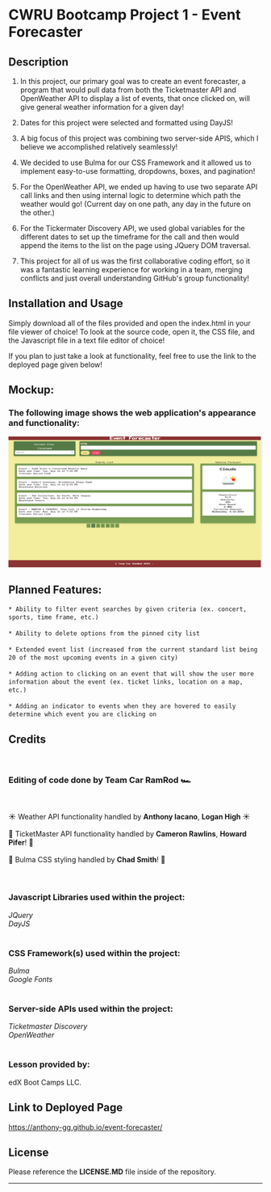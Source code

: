 # CWRU Bootcamp Project 1 - Event Forecaster

## Description

1. In this project, our primary goal was to create an event forecaster, a program that would pull data from both the Ticketmaster API and OpenWeather API to display a list of events, that once clicked on, will give general weather information for a given day!

2. Dates for this project were selected and formatted using DayJS!

3. A big focus of this project was combining two server-side APIS, which I believe we accomplished relatively seamlessly!
                                                                       
4. We decided to use Bulma for our CSS Framework and it allowed us to implement easy-to-use formatting, dropdowns, boxes, and pagination!

5. For the OpenWeather API, we ended up having to use two separate API call links and then using internal logic to determine which path the weather would go! (Current day on one path, any day in the future on the other.)

6. For the Tickermater Discovery API, we used global variables for the different dates to set up the timeframe for the call and then would append the items to the list on the page using JQuery DOM traversal.

7. This project for all of us was the first collaborative coding effort, so it was a fantastic learning experience for working in a team, merging conflicts and just overall understanding GitHub's group functionality!

## Installation and Usage

<p>Simply download all of the files provided and open the index.html in your file viewer of choice!
To look at the source code, open it, the CSS file, and the Javascript file in a text file editor of choice!

If you plan to just take a look at functionality, feel free to use the link to the deployed page given below!</p>


## Mockup:
<h3>The following image shows the web application's appearance and functionality:</h3>

<img src="./assets/images/event-forecaster-main.png" width="1200px" alt="home menu of webpage with Cleveland as the selected city showing 4 upcoming events on the left and the weather for August 16th on the right">

## Planned Features:

```
* Ability to filter event searches by given criteria (ex. concert, sports, time frame, etc.)

* Ability to delete options from the pinned city list

* Extended event list (increased from the current standard list being 20 of the most upcoming events in a given city)

* Adding action to clicking on an event that will show the user more information about the event (ex. ticket links, location on a map, etc.)

* Adding an indicator to events when they are hovered to easily determine which event you are clicking on

```

## Credits
<br>
  <h3>Editing of code done by Team Car RamRod 🏎️</h3> <br>
  
  ☀️ Weather API functionality handled by <b>Anthony Iacano</b>, <b>Logan High</b> ☀️<br><br>
  🎫 TicketMaster API functionality handled by <b>Cameron Rawlins</b>, <b>Howard Pifer</b>! 🎫<br><br>
  📃 Bulma CSS styling handled by <b>Chad Smith</b>! 📃
 <br>
 <br>
 <br>
 <h3>Javascript Libraries used within the project: </h3>
 <i>JQuery<br>DayJS</i>
 <br>
 <br>
 <h3>CSS Framework(s) used within the project: </h3>
  <i>Bulma</i><br><i>Google Fonts</i>
 <br>
 <br>
 <h3>Server-side APIs used within the project:</h3>
 <i>Ticketmaster Discovery</i><br><i>OpenWeather</i> 
 <br>
 <br>
 <h3>Lesson provided by:</h3>
 edX Boot Camps LLC.
 <br>

## Link to Deployed Page

 https://anthony-gg.github.io/event-forecaster/

 ## License

Please reference the **LICENSE.MD** file inside of the repository.

---